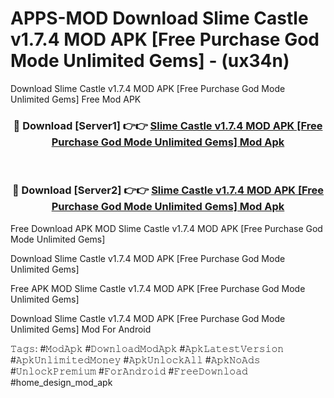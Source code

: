 # APPS-MOD Download Slime Castle v1.7.4 MOD APK [Free Purchase God Mode Unlimited Gems] - (ux34n)
Download Slime Castle v1.7.4 MOD APK [Free Purchase God Mode Unlimited Gems] Free Mod APK

<div align="center">
<h3>🔴 Download [Server1] 👉👉 <a href="https://apk-comot.site?title=Slime_Castle_v1.7.4_MOD_APK_[Free_Purchase_God_Mode_Unlimited_Gems]">Slime Castle v1.7.4 MOD APK [Free Purchase God Mode Unlimited Gems] Mod Apk</a></h3><br>

<h3>🔴 Download [Server2] 👉👉 <a href="https://apk-comot.site?title=Slime_Castle_v1.7.4_MOD_APK_[Free_Purchase_God_Mode_Unlimited_Gems]">Slime Castle v1.7.4 MOD APK [Free Purchase God Mode Unlimited Gems] Mod Apk</a></h3>
</div>


Free Download APK MOD Slime Castle v1.7.4 MOD APK [Free Purchase God Mode Unlimited Gems]

Download Slime Castle v1.7.4 MOD APK [Free Purchase God Mode Unlimited Gems] 

Free APK MOD Slime Castle v1.7.4 MOD APK [Free Purchase God Mode Unlimited Gems] 

Download Slime Castle v1.7.4 MOD APK [Free Purchase God Mode Unlimited Gems] Mod For Android

𝚃𝚊𝚐𝚜: #𝙼𝚘𝚍𝙰𝚙𝚔 #𝙳𝚘𝚠𝚗𝚕𝚘𝚊𝚍𝙼𝚘𝚍𝙰𝚙𝚔 #𝙰𝚙𝚔𝙻𝚊𝚝𝚎𝚜𝚝𝚅𝚎𝚛𝚜𝚒𝚘𝚗 #𝙰𝚙𝚔𝚄𝚗𝚕𝚒𝚖𝚒𝚝𝚎𝚍𝙼𝚘𝚗𝚎𝚢 #𝙰𝚙𝚔𝚄𝚗𝚕𝚘𝚌𝚔𝙰𝚕𝚕 #𝙰𝚙𝚔𝙽𝚘𝙰𝚍𝚜 #𝚄𝚗𝚕𝚘𝚌𝚔𝙿𝚛𝚎𝚖𝚒𝚞𝚖 #𝙵𝚘𝚛𝙰𝚗𝚍𝚛𝚘𝚒𝚍 #𝙵𝚛𝚎𝚎𝙳𝚘𝚠𝚗𝚕𝚘𝚊𝚍 #home_design_mod_apk